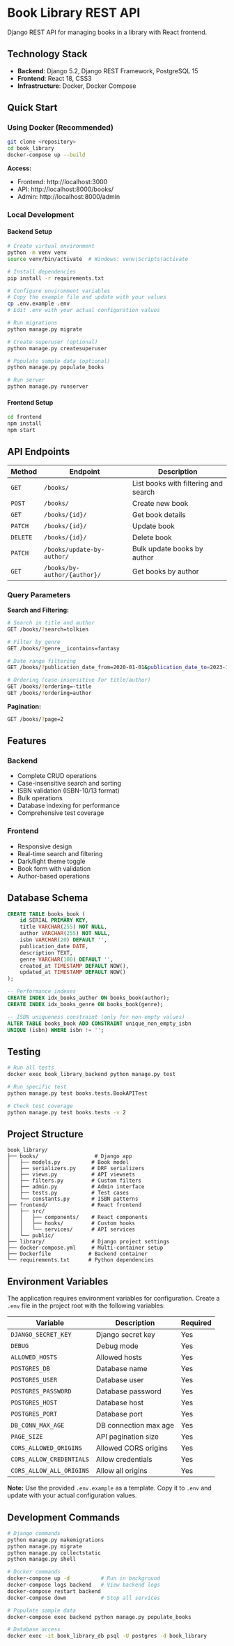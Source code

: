 # Book Library REST API

Django REST API for managing books in a library with React frontend.

## Technology Stack

- **Backend**: Django 5.2, Django REST Framework, PostgreSQL 15
- **Frontend**: React 18, CSS3
- **Infrastructure**: Docker, Docker Compose

## Quick Start

### Using Docker (Recommended)

```bash
git clone <repository>
cd book_library
docker-compose up --build
```

**Access:**

- Frontend: http://localhost:3000
- API: http://localhost:8000/books/
- Admin: http://localhost:8000/admin

### Local Development

#### Backend Setup

```bash
# Create virtual environment
python -m venv venv
source venv/bin/activate  # Windows: venv\Scripts\activate

# Install dependencies
pip install -r requirements.txt

# Configure environment variables
# Copy the example file and update with your values
cp .env.example .env
# Edit .env with your actual configuration values

# Run migrations
python manage.py migrate

# Create superuser (optional)
python manage.py createsuperuser

# Populate sample data (optional)
python manage.py populate_books

# Run server
python manage.py runserver
```

#### Frontend Setup

```bash
cd frontend
npm install
npm start
```

## API Endpoints

| Method   | Endpoint                     | Description                          |
| -------- | ---------------------------- | ------------------------------------ |
| `GET`    | `/books/`                    | List books with filtering and search |
| `POST`   | `/books/`                    | Create new book                      |
| `GET`    | `/books/{id}/`               | Get book details                     |
| `PATCH`  | `/books/{id}/`               | Update book                          |
| `DELETE` | `/books/{id}/`               | Delete book                          |
| `PATCH`  | `/books/update-by-author/`   | Bulk update books by author          |
| `GET`    | `/books/by-author/{author}/` | Get books by author                  |

### Query Parameters

**Search and Filtering:**

```bash
# Search in title and author
GET /books/?search=tolkien

# Filter by genre
GET /books/?genre__icontains=fantasy

# Date range filtering
GET /books/?publication_date_from=2020-01-01&publication_date_to=2023-12-31

# Ordering (case-insensitive for title/author)
GET /books/?ordering=-title
GET /books/?ordering=author
```

**Pagination:**

```bash
GET /books/?page=2
```

## Features

### Backend

- Complete CRUD operations
- Case-insensitive search and sorting
- ISBN validation (ISBN-10/13 format)
- Bulk operations
- Database indexing for performance
- Comprehensive test coverage

### Frontend

- Responsive design
- Real-time search and filtering
- Dark/light theme toggle
- Book form with validation
- Author-based operations

## Database Schema

```sql
CREATE TABLE books_book (
    id SERIAL PRIMARY KEY,
    title VARCHAR(255) NOT NULL,
    author VARCHAR(255) NOT NULL,
    isbn VARCHAR(20) DEFAULT '',
    publication_date DATE,
    description TEXT,
    genre VARCHAR(100) DEFAULT '',
    created_at TIMESTAMP DEFAULT NOW(),
    updated_at TIMESTAMP DEFAULT NOW()
);

-- Performance indexes
CREATE INDEX idx_books_author ON books_book(author);
CREATE INDEX idx_books_genre ON books_book(genre);

-- ISBN uniqueness constraint (only for non-empty values)
ALTER TABLE books_book ADD CONSTRAINT unique_non_empty_isbn
UNIQUE (isbn) WHERE isbn != '';
```

## Testing

```bash
# Run all tests
docker exec book_library_backend python manage.py test

# Run specific test
python manage.py test books.tests.BookAPITest

# Check test coverage
python manage.py test books.tests -v 2
```

## Project Structure

```
book_library/
├── books/                  # Django app
│   ├── models.py          # Book model
│   ├── serializers.py     # DRF serializers
│   ├── views.py           # API viewsets
│   ├── filters.py         # Custom filters
│   ├── admin.py           # Admin interface
│   ├── tests.py           # Test cases
│   └── constants.py       # ISBN patterns
├── frontend/              # React frontend
│   ├── src/
│   │   ├── components/    # React components
│   │   ├── hooks/         # Custom hooks
│   │   └── services/      # API services
│   └── public/
├── library/               # Django project settings
├── docker-compose.yml     # Multi-container setup
├── Dockerfile            # Backend container
└── requirements.txt      # Python dependencies
```

## Environment Variables

The application requires environment variables for configuration. Create a `.env` file in the project root with the following variables:

| Variable                 | Description           | Required |
| ------------------------ | --------------------- | -------- |
| `DJANGO_SECRET_KEY`      | Django secret key     | Yes      |
| `DEBUG`                  | Debug mode            | Yes      |
| `ALLOWED_HOSTS`          | Allowed hosts         | Yes      |
| `POSTGRES_DB`            | Database name         | Yes      |
| `POSTGRES_USER`          | Database user         | Yes      |
| `POSTGRES_PASSWORD`      | Database password     | Yes      |
| `POSTGRES_HOST`          | Database host         | Yes      |
| `POSTGRES_PORT`          | Database port         | Yes      |
| `DB_CONN_MAX_AGE`        | DB connection max age | Yes      |
| `PAGE_SIZE`              | API pagination size   | Yes      |
| `CORS_ALLOWED_ORIGINS`   | Allowed CORS origins  | Yes      |
| `CORS_ALLOW_CREDENTIALS` | Allow credentials     | Yes      |
| `CORS_ALLOW_ALL_ORIGINS` | Allow all origins     | Yes      |

**Note:** Use the provided `.env.example` as a template. Copy it to `.env` and update with your actual configuration values.

## Development Commands

```bash
# Django commands
python manage.py makemigrations
python manage.py migrate
python manage.py collectstatic
python manage.py shell

# Docker commands
docker-compose up -d          # Run in background
docker-compose logs backend   # View backend logs
docker-compose restart backend
docker-compose down           # Stop all services

# Populate sample data
docker-compose exec backend python manage.py populate_books

# Database access
docker exec -it book_library_db psql -U postgres -d book_library
```
